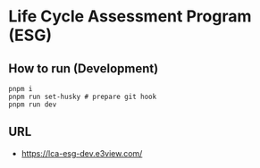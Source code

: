# Life Cycle Assessment Program (ESG)

## How to run (Development)

```
pnpm i
pnpm run set-husky # prepare git hook
pnpm run dev
```

## URL

- https://lca-esg-dev.e3view.com/
